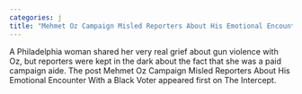 ```yaml
---
categories: j
title: "Mehmet Oz Campaign Misled Reporters About His Emotional Encounter With a Black Voter"
---
```

A Philadelphia woman shared her very real grief about gun violence with Oz, but reporters were kept in the dark about the fact that she was a paid campaign aide.
The post Mehmet Oz Campaign Misled Reporters About His Emotional Encounter With a Black Voter appeared first on The Intercept.
